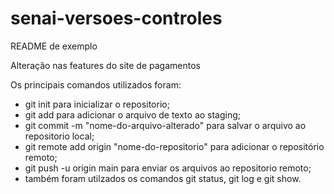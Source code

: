 # senai-versoes-controles

README de exemplo

Alteração nas features do site de pagamentos

Os principais comandos utilizados foram:
- git init para inicializar o repositorio;
- git add para adicionar o arquivo de texto ao staging;
- git commit -m "nome-do-arquivo-alterado" para salvar o arquivo ao repositorio local;
- git remote add origin "nome-do-repositorio" para adicionar o repositório remoto;
- git push -u origin main para enviar os arquivos ao repositorio remoto;
- também foram utilzados os comandos git status, git log e git show.

